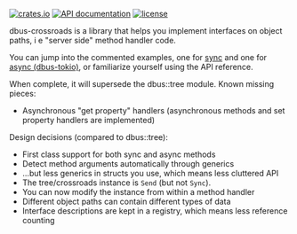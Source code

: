 [![crates.io](https://img.shields.io/crates/v/dbus-crossroads.svg)](https://crates.io/crates/dbus-crossroads)
[![API documentation](https://docs.rs/dbus-crossroads/badge.svg)](https://docs.rs/dbus-crossroads)
[![license](https://img.shields.io/crates/l/dbus-crossroads.svg)](https://crates.io/crates/dbus-crossroads)

dbus-crossroads is a library that helps you implement interfaces on object paths, i e
"server side" method handler code.

You can jump into the commented examples, one for [sync](https://github.com/diwic/dbus-rs/blob/master/dbus-crossroads/examples/server_cr.rs)
and one for [async (dbus-tokio)](https://github.com/diwic/dbus-rs/blob/master/dbus-tokio/examples/tokio02_server_cr.rs),
or familiarize yourself using the API reference.

When complete, it will supersede the dbus::tree module. Known missing pieces:

 * Asynchronous "get property" handlers (asynchronous methods and set property handlers are implemented)

Design decisions (compared to dbus::tree):

 * First class support for both sync and async methods
 * Detect method arguments automatically through generics
 * ...but less generics in structs you use, which means less cluttered API
 * The tree/crossroads instance is `Send` (but not `Sync`).
 * You can now modify the instance from within a method handler
 * Different object paths can contain different types of data
 * Interface descriptions are kept in a registry, which means less reference counting

